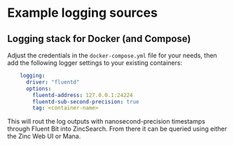 # Example logging sources

## Logging stack for Docker (and Compose)

Adjust the credentials in the `docker-compose.yml` file for your needs, then add the following logger settings to your
existing containers:

```yaml
    logging:
      driver: "fluentd"
      options:
        fluentd-address: 127.0.0.1:24224
        fluentd-sub-second-precision: true
        tag: <container-name>
```

This will rout the log outputs with nanosecond-precision timestamps through Fluent Bit into ZincSearch. From there it
can be queried using either the Zinc Web UI or Mana.
